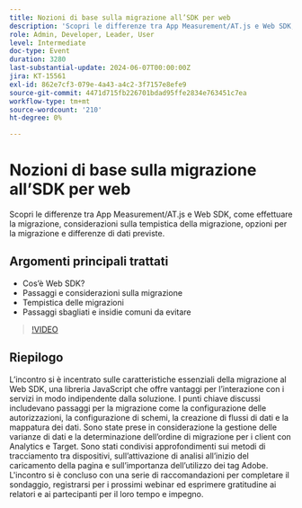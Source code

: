 ```yaml
---
title: Nozioni di base sulla migrazione all’SDK per web
description: 'Scopri le differenze tra App Measurement/AT.js e Web SDK, come migrare, considerazioni sulla tempistica della migrazione, opzioni per la migrazione e differenze di dati previste.Punti di discussione principali: cos’è Web SDK? Passaggi e considerazioni sulla migrazione Tempistica delle migrazioni Passaggi comuni e insidie da evitare'
role: Admin, Developer, Leader, User
level: Intermediate
doc-type: Event
duration: 3280
last-substantial-update: 2024-06-07T00:00:00Z
jira: KT-15561
exl-id: 862e7cf3-079e-4a43-a4c2-3f7157e8efe9
source-git-commit: 4471d715fb226701bdad95ffe2834e763451c7ea
workflow-type: tm+mt
source-wordcount: '210'
ht-degree: 0%

---
```


# Nozioni di base sulla migrazione all’SDK per web

Scopri le differenze tra App Measurement/AT.js e Web SDK, come effettuare la migrazione, considerazioni sulla tempistica della migrazione, opzioni per la migrazione e differenze di dati previste.

## Argomenti principali trattati

* Cos’è Web SDK?
* Passaggi e considerazioni sulla migrazione
* Tempistica delle migrazioni
* Passaggi sbagliati e insidie comuni da evitare

>[!VIDEO](https://video.tv.adobe.com/v/3429291/?learn=on)


## Riepilogo

L’incontro si è incentrato sulle caratteristiche essenziali della migrazione al Web SDK, una libreria JavaScript che offre vantaggi per l’interazione con i servizi in modo indipendente dalla soluzione. &#x200B;I punti chiave discussi includevano passaggi per la migrazione come la configurazione delle autorizzazioni, la configurazione di schemi, la creazione di flussi di dati e la mappatura dei dati. Sono state prese in considerazione la gestione delle varianze di dati e la determinazione dell’ordine di migrazione per i client con Analytics e Target. Sono stati condivisi approfondimenti sui metodi di tracciamento tra dispositivi, sull’attivazione di analisi all’inizio del caricamento della pagina e sull’importanza dell’utilizzo dei tag Adobe. L&#39;incontro si è concluso con una serie di raccomandazioni per completare il sondaggio, registrarsi per i prossimi webinar ed esprimere gratitudine ai relatori e ai partecipanti per il loro tempo e impegno.